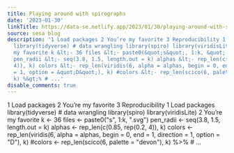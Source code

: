 ```yaml
---
title: Playing around with spirographs
date: '2023-01-30'
linkTitle: https://data-se.netlify.app/2023/01/30/playing-around-with-spirographs/
source: sesa blog
description: '1 Load packages 2 You’re my favorite 3 Reproducibility 1 Load packages
  library(tidyverse) # data wrangling library(spiro) library(viridisLite) 2 You’re
  my favorite k &lt;- 36 files &lt;- paste0(&quot;s&quot;, 1:k, &quot;.svg&quot;)
  pen_radii &lt;- seq(3.8, 1.5, length.out = k) alphas &lt;- rep_len(c(0.85, rep(0.2,
  4)), k) colors &lt;- rep_len(viridis(6, alpha = alphas, begin = 0, end = 1, direction
  = 1, option = &quot;D&quot;), k) #colors &lt;- rep_len(scico(6, palette = &quot;devon&quot;),
  k) %&gt;% # ...'
disable_comments: true
---
```

1 Load packages 2 You’re my favorite 3 Reproducibility 1 Load packages library(tidyverse) # data wrangling library(spiro) library(viridisLite) 2 You’re my favorite k &lt;- 36 files &lt;- paste0(&quot;s&quot;, 1:k, &quot;.svg&quot;) pen_radii &lt;- seq(3.8, 1.5, length.out = k) alphas &lt;- rep_len(c(0.85, rep(0.2, 4)), k) colors &lt;- rep_len(viridis(6, alpha = alphas, begin = 0, end = 1, direction = 1, option = &quot;D&quot;), k) #colors &lt;- rep_len(scico(6, palette = &quot;devon&quot;), k) %&gt;% # ...
